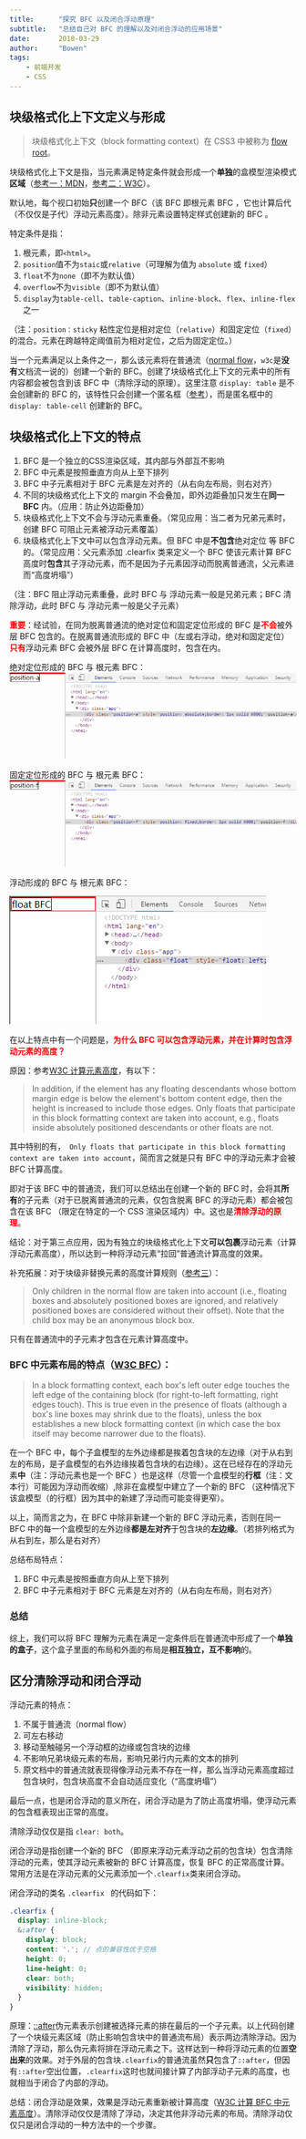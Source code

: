 ```yaml
---
title:      "探究 BFC 以及闭合浮动原理"
subtitle:   "总结自己对 BFC 的理解以及对闭合浮动的应用场景"
date:       2018-03-29
author:     "Bowen"
tags:
    - 前端开发
    - CSS
---
```


## 块级格式化上下文定义与形成

> 块级格式化上下文（block formatting context）在 CSS3 中被称为 [flow root][flow-root]。

块级格式化上下文是指，当元素满足特定条件就会形成一个**单独**的盒模型渲染模式**区域**（[参考一：MDN][refer-1]，[参考二：W3C][refer-2]）。

默认地，每个视口初始**只**创建一个 BFC（该 BFC 即根元素 BFC ，它也计算后代（不仅仅是子代）浮动元素高度）。除非元素设置特定样式创建新的 BFC 。

特定条件是指：

1. 根元素，即`<html>`。
1. `position`值不为`staic`或`relative`（可理解为值为 `absolute` 或 `fixed`）
1. `float`不为`none`（即不为默认值）
1. `overflow`不为`visible`（即不为默认值）
1. `display`为`table-cell`、`table-caption`、`inline-block`、`flex`、`inline-flex`之一

（注：`position：sticky` 粘性定位是相对定位（`relative`）和固定定位（`fixed`）的混合。元素在跨越特定阈值前为相对定位，之后为固定定位。）

当一个元素满足以上条件之一，那么该元素将在普通流（[normal flow][normal-flow]，`w3c`是**没有**文档流一说的）创建一个新的 BFC。创建了块级格式化上下文的元素中的所有内容都会被包含到该 BFC 中（清除浮动的原理）。这里注意 `display: table` 是不会创建新的 BFC 的，该特性只会创建一个匿名框（[参考][anonymous-boxes]），而是匿名框中的 `display: table-cell` 创建新的 BFC。

## 块级格式化上下文的特点

1. BFC 是一个独立的CSS渲染区域，其内部与外部互不影响
1. BFC 中元素是按照垂直方向从上至下排列
1. BFC 中子元素相对于 BFC 元素是左对齐的（从右向左布局，则右对齐）
1. 不同的块级格式化上下文的 margin 不会叠加，即外边距叠加只发生在**同一 BFC** 内。（应用：防止外边距叠加）
1. 块级格式化上下文不会与浮动元素重叠。（常见应用：当二者为兄弟元素时，创建 BFC 可阻止元素被浮动元素覆盖）
1. 块级格式化上下文中可以包含浮动元素。但 BFC 中是**不包含**绝对定位 等 BFC 的。（常见应用：父元素添加 .clearfix 类来定义一个 BFC 使该元素计算 BFC 高度时**包含**其子浮动元素，而不是因为子元素因浮动而脱离普通流，父元素进而“高度坍塌”）

（注：BFC 阻止浮动元素重叠，此时 BFC 与 浮动元素一般是兄弟元素；BFC 清除浮动，此时 BFC 与 浮动元素一般是父子元素）

<strong style="color: red">重要</strong>：经试验，在同为脱离普通流的绝对定位和固定定位形成的 BFC 是<strong style="color: red">不会</strong>被外层 BFC 包含的。在脱离普通流形成的 BFC 中（左或右浮动，绝对和固定定位）<strong style="color: red">只有</strong>浮动元素 BFC 会被外层 BFC 在计算高度时，包含在内。

绝对定位形成的 BFC 与 根元素 BFC：
![pa](https://raw.githubusercontent.com/lbwa/articles/master/2018/180329-css-bfc/pa.gif)

固定定位形成的 BFC 与 根元素 BFC：
![pa](https://raw.githubusercontent.com/lbwa/articles/master/2018/180329-css-bfc/pf.gif)

浮动形成的 BFC 与 根元素 BFC：

![pa](https://raw.githubusercontent.com/lbwa/articles/master/2018/180329-css-bfc/fl.gif)

在以上特点中有一个问题是，<strong style="color: red">为什么 BFC 可以包含浮动元素，并在计算时包含浮动元素的高度？</strong>

原因：参考[W3C 计算元素高度][height-for-BFC]，有以下：

> In addition, if the element has any floating descendants whose bottom margin edge is below the element's bottom content edge, then the height is increased to include those edges. Only floats that participate in this block formatting context are taken into account, e.g., floats inside absolutely positioned descendants or other floats are not.

其中特别的有，` Only floats that participate in this block formatting context are taken into account`，简而言之就是只有 BFC 中的浮动元素才会被 BFC 计算高度。

即对于该 BFC 中的普通流，我们可以总结出在创建一个新的 BFC 时，会将其**所有**的子元素（对于已脱离普通流的元素，仅包含脱离 BFC 的浮动元素）都会被包含在该 BFC （限定在特定的一个 CSS 渲染区域内）中。这也是<strong style="color: red">清除浮动的原理</strong>。

结论：对于第三点应用，因为有独立的块级格式化上下文**可以包裹**浮动元素（计算浮动元素高度），所以达到一种将浮动元素“拉回”普通流计算高度的效果。

补充拓展：对于块级非替换元素的高度计算规则（[参考三][ignored-element]）：

> Only children in the normal flow are taken into account (i.e., floating boxes and absolutely positioned boxes are ignored, and relatively positioned boxes are considered without their offset). Note that the child box may be an anonymous block box.

只有在普通流中的子元素才包含在元素计算高度中。

### BFC 中元素布局的特点（[W3C BFC][refer-2]）：

> In a block formatting context, each box's left outer edge touches the left edge of the containing block (for right-to-left formatting, right edges touch). This is true even in the presence of floats (although a box's line boxes may shrink due to the floats), unless the box establishes a new block formatting context (in which case the box itself may become narrower due to the floats).

在一个 BFC 中，每个子盒模型的左外边缘都是挨着包含块的左边缘（对于从右到左的布局，是子盒模型的右外边缘挨着包含块的右边缘）。这在已经存在的浮动元素**中**（注：浮动元素也是一个 BFC ）也是这样（尽管一个盒模型的**行框**（注：文本行）可能因为浮动而收缩）,除非在盒模型中建立了一个新的 BFC （这种情况下该盒模型（的行框）因为其中的新建了浮动而可能变得更窄）。

以上，简而言之为，在 BFC 中除非新建一个新的 BFC 浮动元素，否则在同一 BFC 中的每一个盒模型的左外边缘**都是左对齐**于包含块的**左边缘**。（若排列格式为从右到左，那么是右对齐）

总结布局特点：

1. BFC 中元素是按照垂直方向从上至下排列
1. BFC 中子元素相对于 BFC 元素是左对齐的（从右向左布局，则右对齐）

### 总结

综上，我们可以将 BFC 理解为元素在满足一定条件后在普通流中形成了一个**单独的盒子**，这个盒子里面的布局和外面的布局是**相互独立，互不影响**的。


## 区分清除浮动和闭合浮动

浮动元素的特点：

1. 不属于普通流（normal flow）
1. 可左右移动
1. 移动至触碰另一个浮动框的边缘或包含块的边缘
1. 不影响兄弟块级元素的布局，影响兄弟行内元素的文本的排列
1. 原文档中的普通流就表现得像浮动元素不存在一样，那么当浮动元素高度超过包含块时，包含块高度不会自动适应变化（“高度坍塌”）

最后一点，也是闭合浮动的意义所在，闭合浮动是为了防止高度坍塌，使浮动元素的包含框表现出正常的高度。

清除浮动仅仅是指 `clear: both`。

闭合浮动是指创建一个新的 BFC （即原来浮动元素浮动之前的包含块）包含清除浮动的元素，使其浮动元素被新的 BFC 计算高度，恢复 BFC 的正常高度计算。常用方法是在浮动元素的父元素添加一个`.clearfix`类来闭合浮动。

闭合浮动的类名 `.clearfix ` 的代码如下：

```scss
.clearfix {
  display: inline-block;
  &:after {
    display: block;
    content: '.'; // 点的兼容性优于空格
    height: 0;
    line-height: 0;
    clear: both;
    visibility: hidden;
  }
}
```

原理：[::after][after]伪元素表示创建被选择元素的排在最后的一个子元素。以上代码创建了一个块级元素区域（防止影响包含块中的普通流布局）表示两边清除浮动。因为清除了浮动，那么伪元素将排在浮动元素之下。这样达到一种将浮动元素的位置**空出来**的效果。对于外层的包含块`.clearfix`的普通流虽然**只**包含了`::after`，但因有`::after`空出位置，`.clearfix`这时也就间接计算了内部浮动子元素的高度，也就相当于闭合了内部的浮动。

总结：闭合浮动是效果，效果是浮动元素重新被计算高度（[W3C 计算 BFC 中元素高度][height-for-BFC]）。清除浮动仅仅是清除了浮动，决定其他非浮动元素的布局。清除浮动仅仅只是闭合浮动的一种方法中的一个步骤。

[refer-1]:https://developer.mozilla.org/en-US/docs/Web/Guide/CSS/Block_formatting_context

[refer-2]:https://www.w3.org/TR/CSS2/visuren.html#block-formatting

[flow-root]:https://www.w3.org/TR/css3-box/#block-level0

[normal-flow]:https://www.w3.org/TR/CSS2/visuren.html#normal-flow

[anonymous-boxes]:https://www.w3.org/TR/CSS21/tables.html#anonymous-boxes

[height-for-BFC]:https://www.w3.org/TR/CSS2/visudet.html#root-height

[ignored-element]:https://www.w3.org/TR/CSS2/visudet.html#normal-block

[after]:https://developer.mozilla.org/zh-CN/docs/Web/CSS/::after
